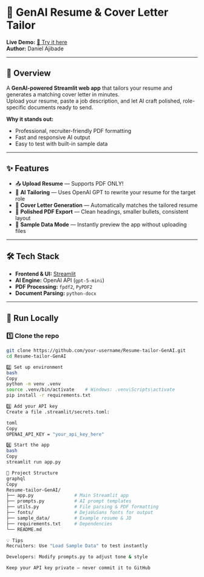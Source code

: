 # 🎯 GenAI Resume & Cover Letter Tailor

**Live Demo:** [🚀 Try it here](https://resume-tailor-genai-6qwsa4ykamrwzm3fo9zxef.streamlit.app/)  
**Author:** Daniel Ajibade  

---

## 📄 Overview
A **GenAI-powered Streamlit web app** that tailors your resume and generates a matching cover letter in minutes.  
Upload your resume, paste a job description, and let AI craft polished, role-specific documents ready to send.

**Why it stands out:**
- Professional, recruiter-friendly PDF formatting
- Fast and responsive AI output
- Easy to test with built-in sample data

---

## ✨ Features
- 📤 **Upload Resume** — Supports PDF ONLY!  
- 🤖 **AI Tailoring** — Uses OpenAI GPT to rewrite your resume for the target role  
- 📝 **Cover Letter Generation** — Automatically matches the tailored resume  
- 📑 **Polished PDF Export** — Clean headings, smaller bullets, consistent layout  
- 🎯 **Sample Data Mode** — Instantly preview the app without uploading files  

---

## 🛠️ Tech Stack
- **Frontend & UI:** [Streamlit](https://streamlit.io/)  
- **AI Engine:** OpenAI API (`gpt-5-mini`)  
- **PDF Processing:** `fpdf2`, `PyPDF2`  
- **Document Parsing:** `python-docx`  

---

## 🚀 Run Locally

### 1️⃣ Clone the repo
```bash
git clone https://github.com/your-username/Resume-tailor-GenAI.git
cd Resume-tailor-GenAI

2️⃣ Set up environment
bash
Copy
python -m venv .venv
source .venv/bin/activate    # Windows: .venv\Scripts\activate
pip install -r requirements.txt

3️⃣ Add your API key
Create a file .streamlit/secrets.toml:

toml
Copy
OPENAI_API_KEY = "your_api_key_here"

4️⃣ Start the app
bash
Copy
streamlit run app.py

📂 Project Structure
graphql
Copy
Resume-tailor-GenAI/
├── app.py               # Main Streamlit app
├── prompts.py           # AI prompt templates
├── utils.py             # File parsing & PDF formatting
├── fonts/               # DejaVuSans fonts for output
├── sample_data/         # Example resume & JD
├── requirements.txt     # Dependencies
└── README.md

💡 Tips
Recruiters: Use "Load Sample Data" to test instantly

Developers: Modify prompts.py to adjust tone & style

Keep your API key private — never commit it to GitHub
